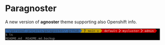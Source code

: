 # Paragnoster
A new version of **agnoster** theme supporting also Openshift info.


![How the theme looks like](./screenshot.png)
